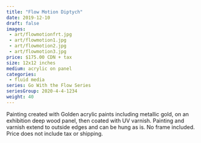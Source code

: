 ```yaml
---
title: "Flow Motion Diptych"
date: 2019-12-10
draft: false
images:
 - art/flowmotionfrt.jpg
 - art/flowmotion1.jpg
 - art/flowmotion2.jpg
 - art/flowmotion3.jpg
price: $175.00 CDN + tax
size: 12x12 inches
medium: acrylic on panel
categories:
 - fluid media
series: Go With the Flow Series
seriesGroup: 2020-4-4-1234
weight: 40
---
```


Painting created with Golden acrylic paints including metallic gold, on an exhibition deep wood panel, then coated with UV varnish. Painting and varnish extend to outside edges and can be hung as is. No frame included. Price does not include tax or shipping.
